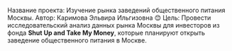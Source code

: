 Название проекта: Изучение рынка заведений общественного питания Москвы.
Автор: Каримова Эльвира Ильгизовна 😊
Цель: Провести исследовательский анализ данных рынка Москвы для инвесторов из фонда **Shut Up and Take My Money**, которые планируют открыть заведение общественного питания в Москве.